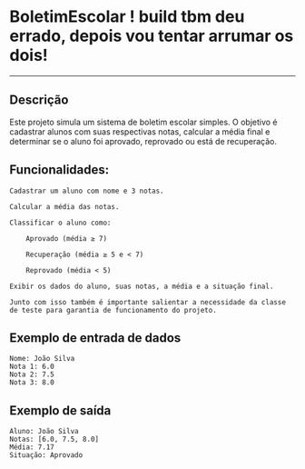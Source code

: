 # BoletimEscolar ! build tbm deu errado, depois vou tentar arrumar os dois! 
---
## Descrição
Este projeto simula um sistema de boletim escolar simples. O objetivo é cadastrar alunos com suas respectivas notas, calcular a média final e determinar se o aluno foi aprovado, reprovado ou está de recuperação.

## Funcionalidades:

    Cadastrar um aluno com nome e 3 notas.

    Calcular a média das notas.

    Classificar o aluno como:

        Aprovado (média ≥ 7)

        Recuperação (média ≥ 5 e < 7)

        Reprovado (média < 5)

    Exibir os dados do aluno, suas notas, a média e a situação final.

    Junto com isso também é importante salientar a necessidade da classe de teste para garantia de funcionamento do projeto.

## Exemplo de entrada de dados
    Nome: João Silva
    Nota 1: 6.0
    Nota 2: 7.5
    Nota 3: 8.0
    
## Exemplo de saída
    Aluno: João Silva
    Notas: [6.0, 7.5, 8.0]
    Média: 7.17
    Situação: Aprovado
